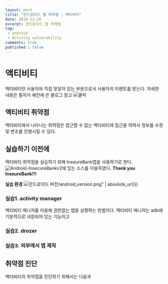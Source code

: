 ```yaml
---
layout: post
title: "안드로이드 앱 취약점 : 액티비티"
date: 2018-12-20
excerpt: 안드로이드 앱 취약점
tag:
 - android
 - Activity vulnerability
comments: true
published : false
---
```


# 액티비티
액티비티란 사용자와 직접 맞닿아 있는 부분으로서 사용자의 이벤트를 받는다.
자세한 내용은 필자가 예전에 쓴 블로그 참고
![클릭](https://kychul98.tistory.com/38?category=768148)

## 액티비티 취약점
액티비티에서 나타나는 취약점은 접근할 수 없는 액티비티에 접근을 하여서 정보를 수정 및 변조를 진행시킬 수 있다.

## 실습하기 이전에
액티비티 취약점을 실습하기 위해 InseureBank앱을 사용하기로 한다. ![Android-InsecureBankv2](https://github.com/dineshshetty/Android-InsecureBankv2)에 있는 소스를 이용하였다. **Thank you InseureBank!!!**


**실습 환경**
![안드로이드 버전]({{"/assets/postImage/2018-12-20-안드로이드_앱_취약점_점검)/android_version.png" | absolute_url}})


### 실습1. activity manager
액티비티 매니저를 이용해 권한없는 앱을 실행하는 방법이다. 액티비티 매니저는 adb에 기본적으로 내장되어 있는 기능이고

### 실습2. drozer


### 실습3. 외부에서 앱 제작

## 취약점 진단
액티비티의 취약점을 진단하기 위해서는 다음과
